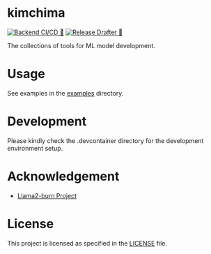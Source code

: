 # kimchima

[![Backend CI/CD 🚀](https://github.com/Aisuko/kimchima/actions/workflows/ci.yml/badge.svg)](https://github.com/Aisuko/kimchima/actions/workflows/ci.yml)
[![Release Drafter 🚀](https://github.com/Aisuko/kimchima/actions/workflows/release-drafter.yml/badge.svg)](https://github.com/Aisuko/kimchima/actions/workflows/release-drafter.yml)

The collections of tools for ML model development.


# Usage

See examples in the [examples](./examples) directory.


# Development

Please kindly check the .devcontainer directory for the development environment setup.

# Acknowledgement

- [Llama2-burn Project](https://github.com/Gadersd/llama2-burn/tree/main)


# License

This project is licensed as specified in the [LICENSE](./LICENSE) file.